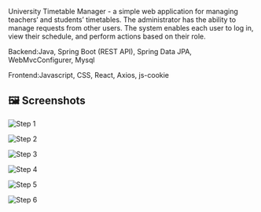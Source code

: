 University Timetable Manager - a simple web application for managing teachers‘ and students’ timetables. The administrator has the ability to manage requests from other users.
The system enables each user to log in, view their schedule, and perform actions based on their role.


Backend:Java, Spring Boot (REST API), Spring Data JPA, WebMvcConfigurer, Mysql

Frontend:Javascript, CSS, React, Axios, js-cookie


## 🖼 Screenshots

![Step 1](https://github.com/beyoundthegraveee/university-timetable-manager/blob/main/img/img_st1.JPG?raw=true)

![Step 2](https://github.com/beyoundthegraveee/university-timetable-manager/blob/main/img/img_st2.JPG?raw=true)

![Step 3](https://github.com/beyoundthegraveee/university-timetable-manager/blob/main/img/img_st3.png?raw=true)

![Step 4](https://github.com/beyoundthegraveee/university-timetable-manager/blob/main/img/img_st4.JPG?raw=true)

![Step 5](https://github.com/beyoundthegraveee/university-timetable-manager/blob/main/img/img_st5.JPG?raw=true)

![Step 6](https://github.com/beyoundthegraveee/university-timetable-manager/blob/main/img/img_st6.JPG?raw=true)
